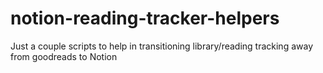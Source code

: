 # notion-reading-tracker-helpers
Just a couple scripts to help in transitioning library/reading tracking away from goodreads to Notion
